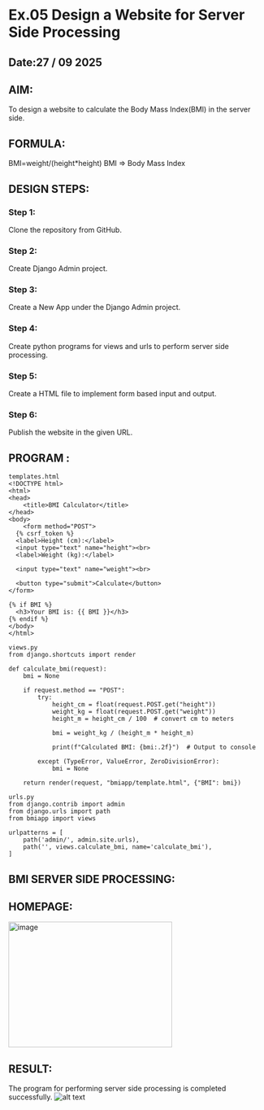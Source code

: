 # Ex.05 Design a Website for Server Side Processing
## Date:27 / 09 2025

## AIM:
 To design a website to calculate the Body Mass Index(BMI) in the server side. 


## FORMULA:
BMI=weight/(height*height)
BMI => Body Mass Index
## DESIGN STEPS:

### Step 1:
Clone the repository from GitHub.

### Step 2:
Create Django Admin project.


### Step 3:
Create a New App under the Django Admin project.

### Step 4:
Create python programs for views and urls to perform server side processing.

### Step 5:
Create a HTML file to implement form based input and output.

### Step 6:
Publish the website in the given URL.

## PROGRAM :
```
templates.html
<!DOCTYPE html>
<html>
<head>
    <title>BMI Calculator</title>
</head>
<body>
    <form method="POST">
  {% csrf_token %}
  <label>Height (cm):</label>
  <input type="text" name="height"><br>
  <label>Weight (kg):</label>

  <input type="text" name="weight"><br>

  <button type="submit">Calculate</button>
</form>

{% if BMI %}
  <h3>Your BMI is: {{ BMI }}</h3>
{% endif %}
</body>
</html>

views.py
from django.shortcuts import render

def calculate_bmi(request):
    bmi = None

    if request.method == "POST":
        try:
            height_cm = float(request.POST.get("height"))
            weight_kg = float(request.POST.get("weight"))
            height_m = height_cm / 100  # convert cm to meters
            
            bmi = weight_kg / (height_m * height_m)

            print(f"Calculated BMI: {bmi:.2f}")  # Output to console

        except (TypeError, ValueError, ZeroDivisionError):
            bmi = None

    return render(request, "bmiapp/template.html", {"BMI": bmi})

urls.py
from django.contrib import admin
from django.urls import path
from bmiapp import views

urlpatterns = [
    path('admin/', admin.site.urls),
    path('', views.calculate_bmi, name='calculate_bmi'),
]

```



##  BMI SERVER SIDE PROCESSING: 


## HOMEPAGE:
<img width="322" height="247" alt="image" src="https://github.com/user-attachments/assets/131a6305-9f96-4b0f-9676-01a5e3487756" />


## RESULT:
The program for performing server side processing is completed successfully.
![alt text](<Screenshot 2025-09-24 160251.png>)
